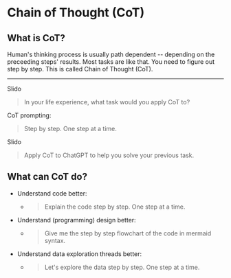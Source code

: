# Chain of Thought (CoT)

## What is CoT?

Human's thinking process is usually path dependent -- depending on the preceeding steps' results. Most tasks are like that. You need to figure out step by step. This is called Chain of Thought (CoT).

***

Slido
> In your life experience, what task would you apply CoT to?

CoT prompting:   

> Step by step. One step at a time.

Slido
> Apply CoT to ChatGPT to help you solve your previous task. 

## What can CoT do?

  - Understand code better:
    - >  Explain the code step by step. One step at a time.  
  - Understand (programming) design better:  
    - > Give me the step by step flowchart of the code in mermaid syntax.  
  - Understand data exploration threads better:  
    - > Let's explore the data step by step. One step at a time.



